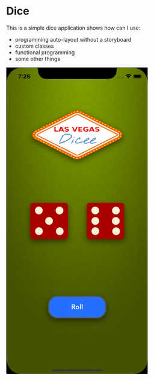 # Dice

This is a simple dice application shows how can I use:

* programming auto-layout without a storyboard
* custom classes
* functional programming
* some other things

![](DiceImage.png)
